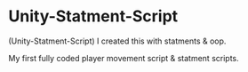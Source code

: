 # Unity-Statment-Script
(Unity-Statment-Script) I created this with statments & oop.

My first fully coded player movement script & statment scripts.
